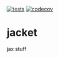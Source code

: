 [![tests](https://github.com/al-jshen/jacket/workflows/tests/badge.svg)](https://github.com/al-jshen/jacket/actions?workflow=tests)
[![codecov](https://codecov.io/gh/al-jshen/jacket/branch/master/graph/badge.svg?token=I24DYWBA8G)](https://codecov.io/gh/al-jshen/jacket)

# jacket

jax stuff
